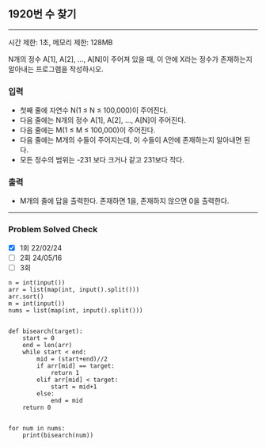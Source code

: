 ## 1920번 수 찾기

---

시간 제한: 1초, 메모리 제한: 128MB

N개의 정수 A[1], A[2], …, A[N]이 주어져 있을 때, 이 안에 X라는 정수가 존재하는지 알아내는 프로그램을 작성하시오.

### 입력

- 첫째 줄에 자연수 N(1 ≤ N ≤ 100,000)이 주어진다. 
- 다음 줄에는 N개의 정수 A[1], A[2], …, A[N]이 주어진다. 
- 다음 줄에는 M(1 ≤ M ≤ 100,000)이 주어진다. 
- 다음 줄에는 M개의 수들이 주어지는데, 이 수들이 A안에 존재하는지 알아내면 된다. 
- 모든 정수의 범위는 -231 보다 크거나 같고 231보다 작다.

### 출력

- M개의 줄에 답을 출력한다. 존재하면 1을, 존재하지 않으면 0을 출력한다.

---
### Problem Solved Check
- [x] 1회 22/02/24
- [ ] 2회 24/05/16
- [ ] 3회
~~~
n = int(input())
arr = list(map(int, input().split()))
arr.sort()
m = int(input())
nums = list(map(int, input().split()))


def bisearch(target):
    start = 0
    end = len(arr)
    while start < end:
        mid = (start+end)//2
        if arr[mid] == target:
            return 1
        elif arr[mid] < target:
            start = mid+1
        else:
            end = mid
    return 0


for num in nums:
    print(bisearch(num))

~~~